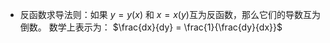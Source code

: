 - 反函数求导法则：如果 $y=y(x)$ 和 $x=x(y)$互为反函数，那么它们的导数互为倒数。
数学上表示为：
$\frac{dx}{dy} = \frac{1}{\frac{dy}{dx}}$
